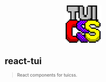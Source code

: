 <p align="center">
  <a href="https://github.com/afeiship/react-tui">
    <img src="./website/src/pages/tui-160_160.png" width="120" />
  </a>
</p>


# react-tui
> React components for tuicss.
